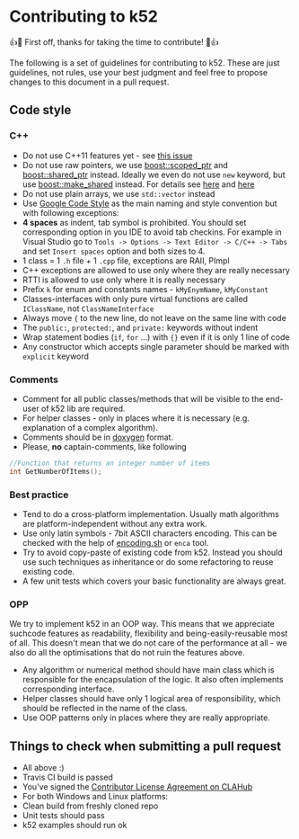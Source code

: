 # Contributing to k52 #

:+1::tada: First off, thanks for taking the time to contribute! :tada::+1:

The following is a set of guidelines for contributing to k52.
 These are just guidelines, not rules, use your best judgment
 and feel free to propose changes to this document in a pull request.

## Code style ##

### C++ ###

- Do not use C++11 features yet - see [this issue](https://github.com/PavelKovalets/k52/issues/12)
- Do not use raw pointers, we use [boost::scoped_ptr](http://www.boost.org/doc/libs/1_61_0/libs/smart_ptr/scoped_ptr.htm)
 and [boost::shared_ptr](http://www.boost.org/doc/libs/1_57_0/libs/smart_ptr/shared_ptr.htm) instead.
 Ideally we even do not use `new` keyword, but use [boost::make_shared](http://www.boost.org/doc/libs/1_57_0/libs/smart_ptr/make_shared.html) instead.
 For details see [here](http://www.rsdn.ru/article/cpp/smartptr.xml) and [here](http://meetingcpp.ru/?page_id=608)
- Do not use plain arrays, we use `std::vector` instead
- Use [Google Code Style](https://google.github.io/styleguide/cppguide.html)
 as the main naming and style convention but with following exceptions:
 - **4 spaces** as indent, tab symbol is prohibited. You should set corresponding option in you IDE to avoid tab checkins.
 For example in Visual Studio go to `Tools -> Options -> Text Editor -> C/C++ -> Tabs` and set `Insert spaces` option and both sizes to 4.
 - 1 class = 1 `.h` file + 1 `.cpp` file, exceptions are RAII, PImpl
 - C++ exceptions are allowed to use only where they are really necessary
 - RTTI is allowed to use only where it is really necessary
 - Prefix `k` for enum and constants names - `kMyEnymName`, `kMyConstant`
 - Classes-interfaces with only pure virtual functions are called `IClassName`, not `ClassNameInterface`
 - Always move `{` to the new line, do not leave on the same line with code
 - The `public:`, `protected:`, and `private:` keywords without indent
 - Wrap statement bodies (`if`, `for` ...) with `{}` even if it is only 1 line of code
 - Any constructor which accepts single parameter should be marked with `explicit` keyword

### Comments ###
- Comment for all public classes/methods that will be visible to the end-user of k52 lib are required. 
- For helper classes - only in places where it is necessary (e.g. explanation of a complex algorithm).
- Comments should be in [doxygen](https://www.stack.nl/~dimitri/doxygen/manual/docblocks.html) format.
- Please, **no** captain-comments, like following 
```C++
//Function that returns an integer number of items
int GetNumberOfItems();
```

### Best practice ###

- Tend to do a cross-platform implementation. Usually math algorithms are platform-independent without any extra work.
- Use only latin symbols - 7bit ASCII characters encoding.
 This can be checked with the help of [encoding.sh](https://github.com/PavelKovalets/k52/blob/develop/tools/encoding.sh) or `enca` tool.
- Try to avoid copy-paste of existing code from k52. Instead you should use such techniques as inheritance or do some refactoring to reuse existing code. 
- A few unit tests which covers your basic functionality are always great.

### OPP ###

We try to implement k52 in an OOP way. This means that we appreciate suchcode features as readability,
 flexibility and being-easily-reusable most of all.
 This doesn't mean that we do not care of the performance at all -
 we also do all the optimisations that do not ruin the features above. 

- Any algorithm or numerical method should have main class which is responsible for the encapsulation of the logic.
 It also often implements corresponding interface.
- Helper classes should have only 1 logical area of responsibility, which should be reflected in the name of the class.
- Use OOP patterns only in places where they are really appropriate.

## Things to check when submitting a pull request ##
- All above :)
- Travis CI build is passed
- You've signed the [Contributor License Agreement on CLAHub](https://www.clahub.com/agreements/PavelKovalets/k52)
- For both Windows and Linux platforms:
 - Clean build from freshly cloned repo
 - Unit tests should pass
 - k52 examples should run ok